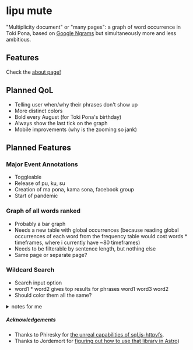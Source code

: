 # lipu mute

"Multiplicity document" or "many pages": a graph of word occurrence in Toki Pona, based on [Google Ngrams](https://books.google.com/ngrams/) but simultaneously more and less ambitious.

## Features

Check the [about page!]()

## Planned QoL

- Telling user when/why their phrases don't show up
- More distinct colors
- Bold every August (for Toki Pona's birthday)
- Always show the last tick on the graph
- Mobile improvements (why is the zooming so jank)

## Planned Features

### Major Event Annotations

- Toggleable
- Release of pu, ku, su
- Creation of ma pona, kama sona, facebook group
- Start of pandemic

### Graph of all words ranked

- Probably a bar graph
- Needs a new table with global occurrences (because reading global occurrences of each word from the frequency table would cost words \* timeframes, where i currently have ~80 timeframes)
- Needs to be filterable by sentence length, but nothing else
- Same page or separate page?

### Wildcard Search

- Search input option
- word1 \* word2 gives top results for phrases word1 word3 word2
- Should color them all the same?

<details>
  <summary>notes for me</summary>

1. create global occurrences table [overlapping need with bar graph]
1. count phrase length of input including \*
1. substitute \* for %
1. select from [global occurrence table] where phrase like [given phrase] and phrase_len = found len order by occurrences desc limit 10

</details>

##### Acknowledgements

- Thanks to Phiresky for [the unreal capabilities of sql.js-httpvfs](https://github.com/phiresky/sql.js-httpvfs).
- Thanks to Jordemort for [figuring out how to use that library in Astro](https://jordemort.dev/blog/client-side-search/))
